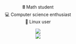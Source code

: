 <p align="center">
🖩 Math student<br>
💻 Computer science enthusiast<br>
🐧 Linux user<br>
</div>
<p align="center">
<img src="https://github-readme-stats.vercel.app/api?username=redve-dev&show_icons=true&theme=tokyonight&hide_border=true&bg_color=0d1117"><br>
<img src="https://github-readme-stats.vercel.app/api/top-langs/?username=redve-dev&theme=tokyonight&icon_color=ff80ed&hide_border=true&bg_color=0d1117">
</p>
